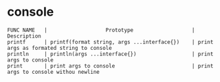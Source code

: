# console

    FUNC NAME   |                   Prototype                   |                 Description
    printf      | printf(format string, args ...interface{})    | print args as formated string to console
    println     | println(args ...interface{})                  | print args to console
    print       | print args to console                         | print args to console withou newline
